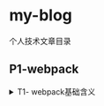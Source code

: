 # my-blog
个人技术文章目录

## P1-webpack

<details>

<summary> T1- webpack基础含义 </summary>

- [Q1- 对webpack的理解 + 它解决了什么问题]()

- [Q2- 如何安装本地webpack + webpack的最简使用方法是什么]()


</details>

